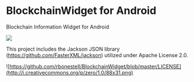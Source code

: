 BlockchainWidget for Android
================

Blockchain Information Widget for Android

![](http://i.imgur.com/WpH5iR7l.png)

This project includes the Jackson JSON library (https://github.com/FasterXML/jackson) utilized under Apache License 2.0.

![https://github.com/rbonestell/BlockchainWidget/blob/master/LICENSE](http://i.creativecommons.org/p/zero/1.0/88x31.png)
